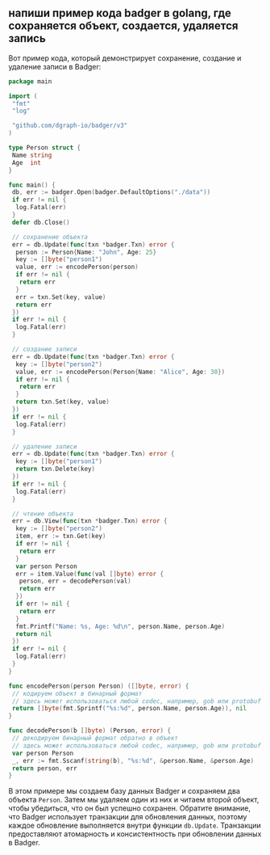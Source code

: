 ## напиши пример кода badger в golang, где сохраняется объект, создается, удаляется запись

Вот пример кода, который демонстрирует сохранение, создание и удаление записи в Badger:

```go
package main

import (
 "fmt"
 "log"

 "github.com/dgraph-io/badger/v3"
)

type Person struct {
 Name string
 Age  int
}

func main() {
 db, err := badger.Open(badger.DefaultOptions("./data"))
 if err != nil {
  log.Fatal(err)
 }
 defer db.Close()

 // сохранение объекта
 err = db.Update(func(txn *badger.Txn) error {
  person := Person{Name: "John", Age: 25}
  key := []byte("person1")
  value, err := encodePerson(person)
  if err != nil {
   return err
  }
  err = txn.Set(key, value)
  return err
 })
 if err != nil {
  log.Fatal(err)
 }

 // создание записи
 err = db.Update(func(txn *badger.Txn) error {
  key := []byte("person2")
  value, err := encodePerson(Person{Name: "Alice", Age: 30})
  if err != nil {
   return err
  }
  return txn.Set(key, value)
 })
 if err != nil {
  log.Fatal(err)
 }

 // удаление записи
 err = db.Update(func(txn *badger.Txn) error {
  key := []byte("person1")
  return txn.Delete(key)
 })
 if err != nil {
  log.Fatal(err)
 }

 // чтение объекта
 err = db.View(func(txn *badger.Txn) error {
  key := []byte("person2")
  item, err := txn.Get(key)
  if err != nil {
   return err
  }
  var person Person
  err = item.Value(func(val []byte) error {
   person, err = decodePerson(val)
   return err
  })
  if err != nil {
   return err
  }
  fmt.Printf("Name: %s, Age: %d\n", person.Name, person.Age)
  return nil
 })
 if err != nil {
  log.Fatal(err)
 }
}

func encodePerson(person Person) ([]byte, error) {
 // кодируем объект в бинарный формат
 // здесь может использоваться любой codec, например, gob или protobuf
 return []byte(fmt.Sprintf("%s:%d", person.Name, person.Age)), nil
}

func decodePerson(b []byte) (Person, error) {
 // декодируем бинарный формат обратно в объект
 // здесь может использоваться любой codec, например, gob или protobuf
 var person Person
 _, err := fmt.Sscanf(string(b), "%s:%d", &person.Name, &person.Age)
 return person, err
}
```

В этом примере мы создаем базу данных Badger и сохраняем два объекта `Person`. Затем мы удаляем один из них и читаем второй объект, чтобы убедиться, что он был успешно сохранен. Обратите внимание, что Badger использует транзакции для обновления данных, поэтому каждое обновление выполняется внутри функции `db.Update`. Транзакции предоставляют атомарность и консистентность при обновлении данных в Badger.
